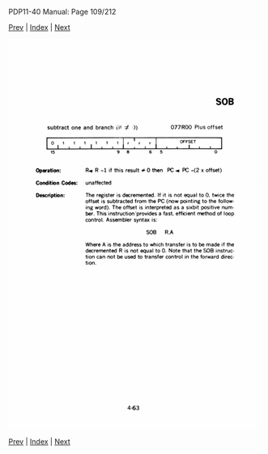 PDP11-40 Manual: Page 109/212

[Prev](pdp11-40-000108.html) | [Index](index.html) | [Next](pdp11-40-000110.html)

![](pdp11-40-000109.gif)

[Prev](pdp11-40-000108.html) | [Index](index.html) | [Next](pdp11-40-000110.html)

